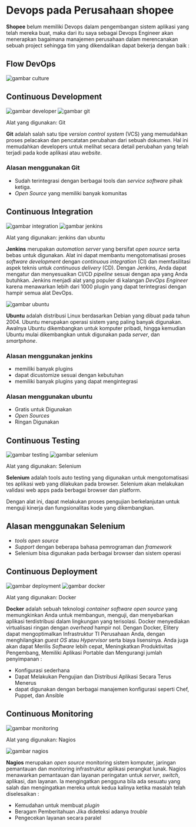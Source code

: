# Devops pada Perusahaan shopee
**Shopee** belum memiliki Devops dalam pengembangan sistem aplikasi yang telah mereka buat, maka dari itu saya sebagai Devops Engineer akan menerapkan bagaimana manajemen perusahaan dalam merencanakan sebuah project sehingga tim yang dikendalikan dapat bekerja dengan baik :

## Flow DevOps
![gambar culture](assets/culture.png)

## Continuous Development
![gambar developer](assets/developer.png)
![gambar git](assets/git.png)

Alat yang digunakan: Git

**Git** adalah salah satu tipe _version control system_ (VCS) yang memudahkan proses pelacakan dan pencatatan perubahan dari sebuah dokumen. Hal ini memudahkan developers untuk melihat secara detail perubahan yang telah terjadi pada kode aplikasi atau _website_.


### Alasan menggunakan Git
- Sudah terintegrasi dengan berbagai tools dan _service software_ pihak ketiga.
- _Open Source_ yang memiliki banyak komunitas


## Continuous Integration
![gambar integration](assets/integration.png)
![gambar jenkins](assets/jenkins.png)

Alat yang digunakan: jenkins dan ubuntu

**Jenkins** merupakan _automation server_ yang bersifat _open source_ serta bebas untuk digunakan. Alat ini dapat membantu mengotomatisasi proses _software development_ dengan _continuous integration_ (CI) dan memfasilitasi aspek teknis untuk _continuous delivery_ (CD). Dengan Jenkins, Anda dapat mengatur dan menyesuaikan CI/CD _pipeline_ sesuai dengan apa yang Anda butuhkan. Jenkins menjadi alat yang populer di kalangan _DevOps Engineer_ karena menawarkan lebih dari 1000 plugin yang dapat terintegrasi dengan hampir semua alat DevOps.

![gambar ubuntu](assets/ubuntu.png)

**Ubuntu** adalah distribusi Linux berdasarkan Debian yang dibuat pada tahun 2004. Ubuntu merupakan operasi sistem yang paling banyak digunakan. Awalnya Ubuntu dikembangkan untuk komputer pribadi, hingga kemudian Ubuntu mulai dikembangkan untuk digunakan pada _server_, dan _smartphone_.

### Alasan menggunakan jenkins
- memiliki banyak plugins
- dapat dicustomize sesuai dengan kebutuhan
- memiliki banyak plugins yang dapat mengintegrasi

### Alasan menggunakan ubuntu
- Gratis untuk Digunakan
- _Open Sources_
- Ringan Digunakan



## Continuous Testing
![gambar testing](assets/testing.png)
![gambar selenium](assets/selenium.png)

Alat yang digunakan: Selenium

 **Selenium** adalah tools auto testing yang digunakan untuk mengotomatisasi tes aplikasi web yang dilakukan pada browser. Selenium akan melakukan validasi web apps pada berbagai browser dan platform.

Dengan alat ini, dapat melakukan proses pengujian berkelanjutan untuk menguji kinerja dan fungsionalitas kode yang dikembangkan.

## Alasan menggunakan Selenium
- _tools open source_
- _Support_ dengan beberapa bahasa pemrograman dan _framework_
- Selenium bisa digunakan pada berbagai browser dan sistem operasi

## Continuous Deployment
![gambar deployment](assets/deployment.png)
![gambar docker](assets/docker.png)

Alat yang digunakan: Docker

**Docker** adalah sebuah teknologi _container software open source_ yang memungkinkan Anda untuk membangun, menguji, dan menyebarkan aplikasi terdistribusi dalam lingkungan yang terisolasi. Docker menyediakan virtualisasi ringan dengan _overhead_ hampir nol. Dengan Docker, Elitery dapat mengoptimalkan Infrastruktur TI Perusahaan Anda, dengan menghilangkan _guest OS_ atau _Hypervisor_ serta biaya lisensinya. Anda juga akan dapat Merilis _Software_ lebih cepat, Meningkatkan Produktivitas Pengembang, Memiliki Aplikasi Portable dan Mengurangi jumlah penyimpanan :

- Konfigurasi sederhana
- Dapat Melakukan Pengujian dan Distribusi Aplikasi Secara Terus Menerus
- dapat digunakan dengan berbagai manajemen konfigurasi seperti Chef, Puppet, dan Ansible

## Continuous Monitoring
![gambar monitoring](assets/monitoring.png)

Alat yang digunakan: Nagios

![gambar nagios](assets/nagios.png)

**Nagios** merupakan _open source_ monitoring sistem komputer, jaringan pemantauan dan monitoring infrastruktur aplikasi perangkat lunak. Nagios menawarkan pemantauan dan layanan peringatan untuk _server_, _switch_, aplikasi, dan layanan. Ia mengingatkan pengguna bila ada sesuatu yang salah dan mengingatkan mereka untuk kedua kalinya ketika masalah telah diselesaikan :

- Kemudahan untuk membuat _plugin_
- Beragam Pemberitahuan Jika dideteksi adanya _trouble_
- Pengecekan layanan secara paralel
